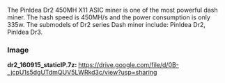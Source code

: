 The PinIdea Dr2 450MH X11 ASIC miner is one of the most powerful dash miner. The hash speed is 450MH/s and the power consumption is only 335w.
The submodels of Dr2 series Dash miner include: PinIdea Dr2, PinIdea Dr3.


<h3>Image</h3>

<b>dr2_160915_staticIP.7z: </b>https://drive.google.com/file/d/0B-_jcpU1s5dgUTdmQUV5LWRkd3c/view?usp=sharing
